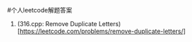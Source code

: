 #个人leetcode解题答案

1. (316.cpp: Remove Duplicate Letters)[https://leetcode.com/problems/remove-duplicate-letters/]